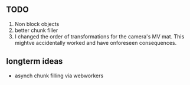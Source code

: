 ## TODO

1. Non block objects
2. better chunk filler
3. I changed the order of transformations for the camera's MV mat. This mightve accidentally worked and have onforeseen consequences.

## longterm ideas
- asynch chunk filling via webworkers
